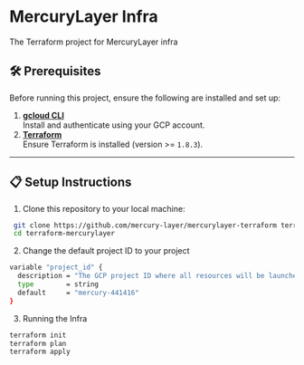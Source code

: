 # MercuryLayer Infra

The Terraform project for MercuryLayer infra

## 🛠️ Prerequisites

Before running this project, ensure the following are installed and set up:

1. **[gcloud CLI](https://cloud.google.com/sdk/docs/install)**  
   Install and authenticate using your GCP account.
2. **[Terraform](https://developer.hashicorp.com/terraform/tutorials/aws-get-started/install-cli)**  
   Ensure Terraform is installed (version >= `1.8.3`).  

---

## 📋 Setup Instructions

1. Clone this repository to your local machine:

  ```bash
   git clone https://github.com/mercury-layer/mercurylayer-terraform terraform-mercurylayer
   cd terraform-mercurylayer
   ```

2. Change the default project ID to your project

  ```bash
  variable "project_id" {
    description = "The GCP project ID where all resources will be launched"
    type        = string
    default     = "mercury-441416"
  }
  ```

3. Running the Infra

  ```bash
  terraform init
  terraform plan
  terraform apply
  ```
